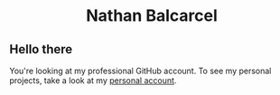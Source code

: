 <div id="header" align="center">
    <h1>Nathan Balcarcel</h1>
</div>

## Hello there
You're looking at my professional GitHub account. To see my personal projects, take a look at my [personal account](https://github.com/TheTerrior).

<!--
[![GitHub Stats](https://github-readme-stats.vercel.app/api?username=nbalcarc&count_private=true&show_icons=true)](https://github.com/nbalcarc)
-->

<!--
[![Top Languages](https://github-readme-stats.vercel.app/api/top-langs/?username=nbalcarc&hide=php)](https://github.com/nbalcarc)
-->

<!--
**nbalcarc/nbalcarc** is a ✨ _special_ ✨ repository because its `README.md` (this file) appears on your GitHub profile.

Here are some ideas to get you started:

- 🔭 I’m currently working on ...
- 🌱 I’m currently learning ...
- 👯 I’m looking to collaborate on ...
- 🤔 I’m looking for help with ...
- 💬 Ask me about ...
- 📫 How to reach me: ...
- 😄 Pronouns: ...
- ⚡ Fun fact: ...
-->
